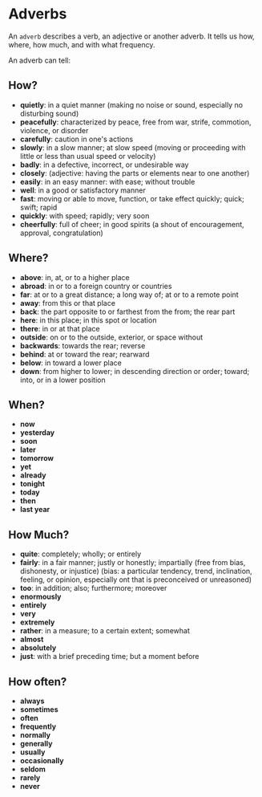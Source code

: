 # Adverbs

An `adverb` describes a verb, an adjective or another adverb. It tells us how, where, how much, and with what frequency.

An adverb can tell:

## How?

* **quietly**: in a quiet manner (making no noise or sound, especially no disturbing sound)
* **peacefully**: characterized by peace, free from war, strife, commotion, violence, or disorder
* **carefully**: caution in one's actions
* **slowly**: in a slow manner; at slow speed (moving or proceeding with little or less than usual speed or velocity)
* **badly**: in a defective, incorrect, or undesirable way
* **closely**: (adjective: having the parts or elements near to one another)
* **easily**: in an easy manner: with ease; without trouble
* **well**: in a good or satisfactory manner
* **fast**: moving or able to move, function, or take effect quickly; quick; swift; rapid
* **quickly**: with speed; rapidly; very soon
* **cheerfully**: full of cheer; in good spirits (a shout of encouragement, approval, congratulation)

## Where?

* **above**: in, at, or to a higher place
* **abroad**: in or to a foreign country or countries
* **far**: at or to a great distance; a long way of; at or to a remote point
* **away**: from this or that place
* **back**: the part opposite to or farthest from the from; the rear part
* **here**: in this place; in this spot or location
* **there**: in or at that place
* **outside**: on or to the outside, exterior, or space without
* **backwards**: towards the rear; reverse
* **behind**: at or toward the rear; rearward
* **below**: in toward a lower place
* **down**: from higher to lower; in descending direction or order; toward; into, or in a lower position

## When?

* **now**
* **yesterday**
* **soon**
* **later**
* **tomorrow**
* **yet**
* **already**
* **tonight**
* **today**
* **then**
* **last year**

## How Much?

* **quite**: completely; wholly; or entirely
* **fairly**: in a fair manner; justly or honestly; impartially (free from bias, dishonesty, or injustice) (bias: a particular tendency, trend, inclination, feeling, or opinion, especially ont that is preconceived or unreasoned)
* **too**: in addition; also; furthermore; moreover
* **enormously**
* **entirely**
* **very**
* **extremely**
* **rather**: in a measure; to a certain extent; somewhat
* **almost**
* **absolutely**
* **just**: with a brief preceding time; but a moment before

## How often?

* **always**
* **sometimes**
* **often**
* **frequently**
* **normally**
* **generally**
* **usually**
* **occasionally**
* **seldom**
* **rarely**
* **never**